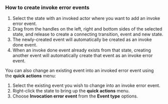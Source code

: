 ### How to create invoke error events

1. Select the state with an invoked actor where you want to add an invoke error event.
2. Drag from the handles on the left, right and bottom sides of the selected state, and release to create a connecting transition, event and new state.
3. The newly-created event will automatically be created as an invoke done event.
4. When an invoke done event already exists from that state, creating another event will automatically create that event as an invoke error event.

You can also change an existing event into an invoked error event using the **quick actions** menu:

1. Select the existing event you wish to change into an invoke error event.
2. Right-click the state to bring up the **quick actions** menu.
3. Choose **Invocation error event** from the **Event type** options.